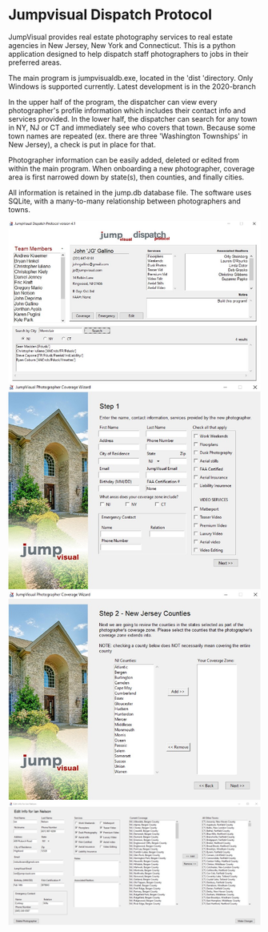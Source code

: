 # Jumpvisual Dispatch Protocol
JumpVisual provides real estate photography services to real estate agencies in New Jersey, New York and Connecticut. This is a python application designed to help dispatch staff photographers to jobs in their preferred areas.

The main program is jumpvisualdb.exe, located in the 'dist 'directory. Only Windows is supported currently. Latest development is in the 2020-branch

In the upper half of the program, the dispatcher can view every photographer's profile information which includes their contact info and services provided. In the lower half, the dispatcher can search for any town in NY, NJ or CT and immediately see who covers that town. Because some town names are repeated (ex. there are three 'Washington Townships' in New Jersey), a check is put in place for that.

Photographer information can be easily added, deleted or edited from within the main program. When onboarding a new photographer, coverage area is first narrowed down by state(s), then counties, and finally cities.

All information is retained in the jump.db database file. The software uses SQLite, with a many-to-many relationship between photographers and towns.


![Screenshot of JumpVisual Dispatch Protocol](https://github.com/johngallino/jumpvisual/blob/master/screenshot1.jpg)
![Screenshot of JumpVisual Dispatch Protocol](https://github.com/johngallino/jumpvisual/blob/master/screenshot2.jpg)
![Screenshot of JumpVisual Dispatch Protocol](https://github.com/johngallino/jumpvisual/blob/master/screenshot3.jpg)
![Screenshot of JumpVisual Dispatch Protocol](https://github.com/johngallino/jumpvisual/blob/master/screenshot4.jpg)
